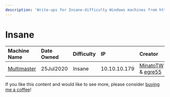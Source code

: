 ```yaml
---
description: 'Write-ups for Insane-difficulty Windows machines from https://hackthebox.eu'
---
```


# Insane

| Machine Name | Date Owned | Difficulty | IP | Creator |
| :--- | :--- | :--- | :--- | :--- |
| [Multimaster](multimaster.md) | 25Jul2020 | Insane | 10.10.10.179 | [MinatoTW](https://www.hackthebox.eu/home/users/profile/8308) & [egre55](https://www.hackthebox.eu/home/users/profile/1190) |

If you like this content and would like to see more, please consider [buying me a coffee](https://www.buymeacoffee.com/zweilosec)!

